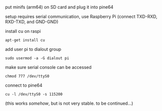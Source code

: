 put minifs (arm64) on SD card and plug it into pine64

setup requires serial communication, use Raspberry Pi (connect TXD-RXD, RXD-TXD, and GND-GND)

install cu on raspi

	apt-get install cu

add user pi to dialout group

	sudo usermod -a -G dialout pi

make sure serial console can be accessed

	chmod 777 /dev/ttyS0

connect to pine64

	cu -l /dev/ttyS0 -s 115200

(this works _somehow_, but is not very stable. to be continued...)
